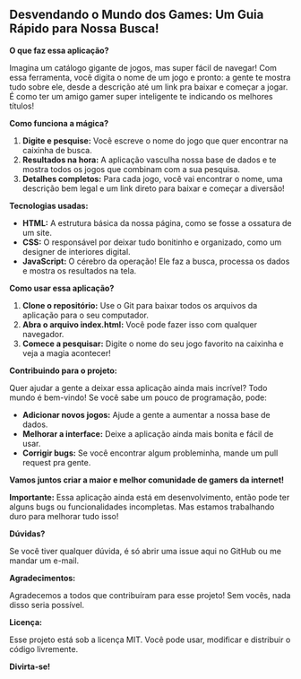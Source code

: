 ## Desvendando o Mundo dos Games: Um Guia Rápido para Nossa Busca!

**O que faz essa aplicação?**

Imagina um catálogo gigante de jogos, mas super fácil de navegar! Com essa ferramenta, você digita o nome de um jogo e pronto: a gente te mostra tudo sobre ele, desde a descrição até um link pra baixar e começar a jogar. É como ter um amigo gamer super inteligente te indicando os melhores títulos!

**Como funciona a mágica?**

1. **Digite e pesquise:** Você escreve o nome do jogo que quer encontrar na caixinha de busca.
2. **Resultados na hora:** A aplicação vasculha nossa base de dados e te mostra todos os jogos que combinam com a sua pesquisa.
3. **Detalhes completos:** Para cada jogo, você vai encontrar o nome, uma descrição bem legal e um link direto para baixar e começar a diversão!

**Tecnologias usadas:**

* **HTML:** A estrutura básica da nossa página, como se fosse a ossatura de um site.
* **CSS:** O responsável por deixar tudo bonitinho e organizado, como um designer de interiores digital.
* **JavaScript:** O cérebro da operação! Ele faz a busca, processa os dados e mostra os resultados na tela.

**Como usar essa aplicação?**

1. **Clone o repositório:** Use o Git para baixar todos os arquivos da aplicação para o seu computador.
2. **Abra o arquivo index.html:** Você pode fazer isso com qualquer navegador.
3. **Comece a pesquisar:** Digite o nome do seu jogo favorito na caixinha e veja a magia acontecer!

**Contribuindo para o projeto:**

Quer ajudar a gente a deixar essa aplicação ainda mais incrível? Todo mundo é bem-vindo! Se você sabe um pouco de programação, pode:

* **Adicionar novos jogos:** Ajude a gente a aumentar a nossa base de dados.
* **Melhorar a interface:** Deixe a aplicação ainda mais bonita e fácil de usar.
* **Corrigir bugs:** Se você encontrar algum probleminha, mande um pull request pra gente.

**Vamos juntos criar a maior e melhor comunidade de gamers da internet!** 

**Importante:** Essa aplicação ainda está em desenvolvimento, então pode ter alguns bugs ou funcionalidades incompletas. Mas estamos trabalhando duro para melhorar tudo isso!

**Dúvidas?**

Se você tiver qualquer dúvida, é só abrir uma issue aqui no GitHub ou me mandar um e-mail.

**Agradecimentos:**

Agradecemos a todos que contribuíram para esse projeto! Sem vocês, nada disso seria possível.

**Licença:**

Esse projeto está sob a licença MIT. Você pode usar, modificar e distribuir o código livremente.

**Divirta-se!**
